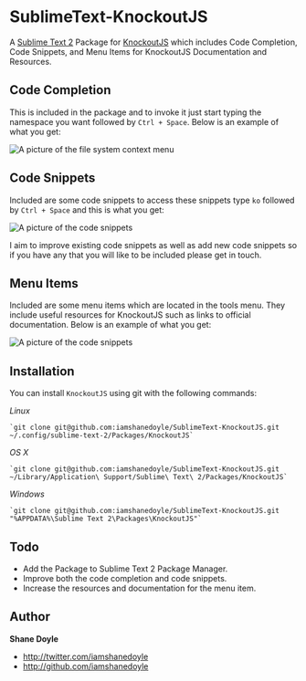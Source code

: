 SublimeText-KnockoutJS
======================

A [Sublime Text 2](http://www.sublimetext.com/2) Package for [KnockoutJS](http://knockoutjs.com/) which includes Code Completion, Code Snippets, and Menu Items for KnockoutJS Documentation and Resources.

Code Completion
-------
This is included in the package and to invoke it just start typing the namespace you want followed by `Ctrl + Space`. Below is an example of what you get:

![A picture of the file system context menu](http://db.tt/loH7edy6)

Code Snippets
-------
Included are some code snippets to access these snippets type `ko` followed by `Ctrl + Space` and this is what you get:

![A picture of the code snippets](http://db.tt/ar8MUouY)

I aim to improve existing code snippets as well as add new code snippets so if you have any that you will like to be included please get in touch.

Menu Items
-------
Included are some menu items which are located in the tools menu. They include useful resources for KnockoutJS such as links to official documentation. Below is an example of what you get:

![A picture of the code snippets](http://db.tt/Hh7QJ3DO)

Installation
-------
You can install `KnockoutJS` using git with the following commands:

*Linux*

    `git clone git@github.com:iamshanedoyle/SublimeText-KnockoutJS.git ~/.config/sublime-text-2/Packages/KnockoutJS`

*OS X*

    `git clone git@github.com:iamshanedoyle/SublimeText-KnockoutJS.git ~/Library/Application\ Support/Sublime\ Text\ 2/Packages/KnockoutJS`

*Windows*

    `git clone git@github.com:iamshanedoyle/SublimeText-KnockoutJS.git "%APPDATA%\Sublime Text 2\Packages\KnockoutJS"`

Todo
-------
* Add the Package to Sublime Text 2 Package Manager.
* Improve both the code completion and code snippets.
* Increase the resources and documentation for the menu item.

Author
-------
**Shane Doyle**

+ http://twitter.com/iamshanedoyle
+ http://github.com/iamshanedoyle